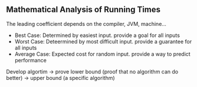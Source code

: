 ## Mathematical Analysis of Running Times
The leading coefficient depends on the compiler, JVM, machine...

* Best Case: Determined by easiest input. provide a goal for all inputs
* Worst Case: Deteermined by most difficult input. provide a guarantee for all inputs
* Average Case: Expected cost for random input. provide a way to predict performance

Develop algortim -> prove lower bound (proof that no algorithm can do better) -> upper bound (a specific algorithm) 
